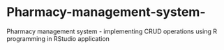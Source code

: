 # Pharmacy-management-system-
Pharmacy management system - implementing CRUD operations using R programming in RStudio application
